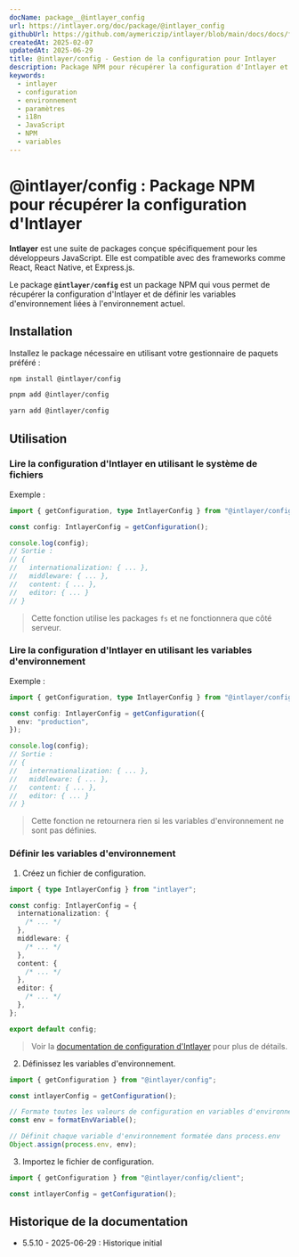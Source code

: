 ```yaml
---
docName: package__@intlayer_config
url: https://intlayer.org/doc/package/@intlayer_config
githubUrl: https://github.com/aymericzip/intlayer/blob/main/docs/docs/fr/packages/@intlayer/config/index.md
createdAt: 2025-02-07
updatedAt: 2025-06-29
title: @intlayer/config - Gestion de la configuration pour Intlayer
description: Package NPM pour récupérer la configuration d'Intlayer et définir les variables d'environnement pour les paramètres d'internationalisation à travers différents environnements.
keywords:
  - intlayer
  - configuration
  - environnement
  - paramètres
  - i18n
  - JavaScript
  - NPM
  - variables
---
```


# @intlayer/config : Package NPM pour récupérer la configuration d'Intlayer

**Intlayer** est une suite de packages conçue spécifiquement pour les développeurs JavaScript. Elle est compatible avec des frameworks comme React, React Native, et Express.js.

Le package **`@intlayer/config`** est un package NPM qui vous permet de récupérer la configuration d'Intlayer et de définir les variables d'environnement liées à l'environnement actuel.

## Installation

Installez le package nécessaire en utilisant votre gestionnaire de paquets préféré :

```bash packageManager="npm"
npm install @intlayer/config
```

```bash packageManager="pnpm"
pnpm add @intlayer/config
```

```bash packageManager="yarn"
yarn add @intlayer/config
```

## Utilisation

### Lire la configuration d'Intlayer en utilisant le système de fichiers

Exemple :

```ts
import { getConfiguration, type IntlayerConfig } from "@intlayer/config";

const config: IntlayerConfig = getConfiguration();

console.log(config);
// Sortie :
// {
//   internationalization: { ... },
//   middleware: { ... },
//   content: { ... },
//   editor: { ... }
// }
```

> Cette fonction utilise les packages `fs` et ne fonctionnera que côté serveur.

### Lire la configuration d'Intlayer en utilisant les variables d'environnement

Exemple :

```ts
import { getConfiguration, type IntlayerConfig } from "@intlayer/config/client";

const config: IntlayerConfig = getConfiguration({
  env: "production",
});

console.log(config);
// Sortie :
// {
//   internationalization: { ... },
//   middleware: { ... },
//   content: { ... },
//   editor: { ... }
// }
```

> Cette fonction ne retournera rien si les variables d'environnement ne sont pas définies.

### Définir les variables d'environnement

1. Créez un fichier de configuration.

```ts fileName="intlayer.config.ts"
import { type IntlayerConfig } from "intlayer";

const config: IntlayerConfig = {
  internationalization: {
    /* ... */
  },
  middleware: {
    /* ... */
  },
  content: {
    /* ... */
  },
  editor: {
    /* ... */
  },
};

export default config;
```

> Voir la [documentation de configuration d'Intlayer](https://github.com/aymericzip/intlayer/blob/main/docs/docs/fr/configuration.md) pour plus de détails.

2. Définissez les variables d'environnement.

```ts
import { getConfiguration } from "@intlayer/config";

const intlayerConfig = getConfiguration();

// Formate toutes les valeurs de configuration en variables d'environnement
const env = formatEnvVariable();

// Définit chaque variable d'environnement formatée dans process.env
Object.assign(process.env, env);
```

3. Importez le fichier de configuration.

```ts
import { getConfiguration } from "@intlayer/config/client";

const intlayerConfig = getConfiguration();
```

## Historique de la documentation

- 5.5.10 - 2025-06-29 : Historique initial
